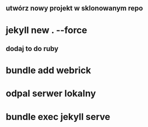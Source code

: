 


## utwórz nowy projekt w sklonowanym repo
# jekyll new . --force

## dodaj to do ruby
# bundle add webrick

# odpal serwer lokalny
# bundle exec jekyll serve